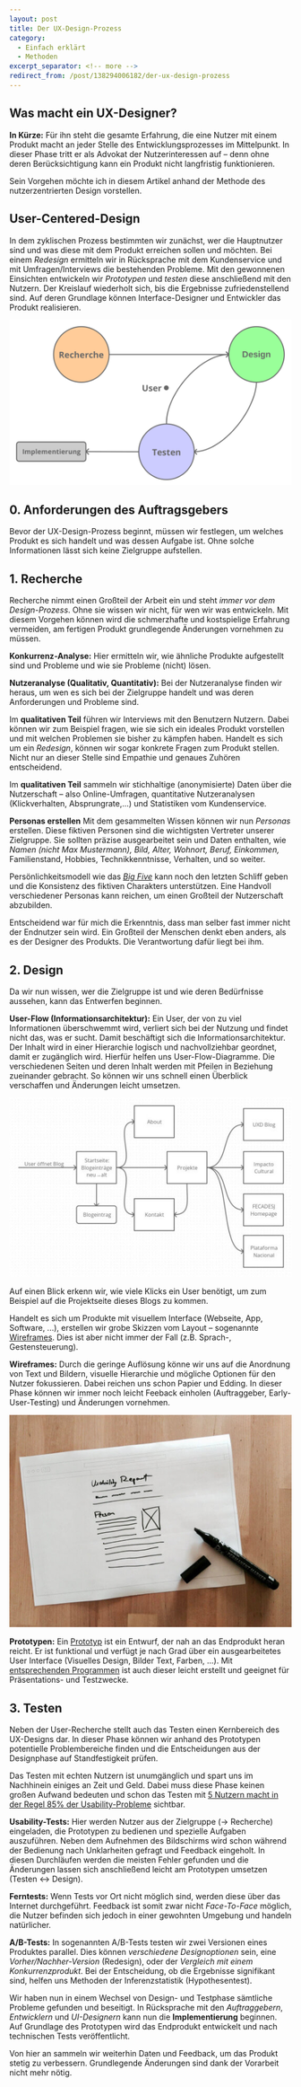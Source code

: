 ```yaml
---
layout: post
title: Der UX-Design-Prozess
category:
  - Einfach erklärt
  - Methoden
excerpt_separator: <!-- more -->
redirect_from: /post/138294006182/der-ux-design-prozess
---
```


## Was macht ein UX-Designer?

**In Kürze:** Für ihn steht die ge­samte Erfahrung, die eine Nutzer mit einem Produkt macht an jeder Stelle des Entwicklungsprozesses im Mittelpunkt. In dieser Phase tritt er als Advokat der Nutzerinteressen auf – denn ohne deren Berücksichtigung kann ein Produkt nicht langfristig funktionieren.

Sein Vorgehen möchte ich in diesem Artikel anhand der Methode des nutzerzentrierten Design vorstellen.<!-- more -->

## User-Centered-Design

In dem zyklischen Prozess bestimmten wir zunächst, wer die Hauptnutzer sind und was diese mit dem Produkt erreichen sollen und möchten. Bei einem _Redesign_ ermitteln wir in Rücksprache mit dem Kundenservice und mit Umfragen/Interviews die bestehenden Probleme. Mit den gewonnenen Einsichten entwickeln wir _Prototypen_ und _testen_ diese anschließend mit den Nutzern. Der Kreislauf wiederholt sich, bis die Ergebnisse zufriedenstellend sind. Auf deren Grundlage können Interface-Designer und Entwickler das Produkt realisieren.

![User Centered Design](/assets/user-centered-design.png)

## 0. Anforderungen des Auftragsgebers

Bevor der UX-Design-Prozess beginnt, müssen wir festlegen, um welches Produkt es sich handelt und was dessen Aufgabe ist. Ohne solche Informationen lässt sich keine Zielgruppe aufstellen.

## 1. Recherche

Recherche nimmt einen Großteil der Arbeit ein und steht _immer vor dem Design-Prozess_. Ohne sie wissen wir nicht, für wen wir was entwickeln. Mit diesem Vorgehen können wird die schmerzhafte und kostspielige Erfahrung vermeiden, am fertigen Produkt grundlegende Änderungen vornehmen zu müssen.

**Konkurrenz-Analyse:** Hier ermitteln wir, wie ähnliche Produkte aufgestellt sind und Probleme und wie sie Probleme (nicht) lösen.

**Nutzeranalyse (Qualitativ, Quantitativ):** Bei der Nutzeranalyse finden wir heraus, um wen es sich bei der Zielgruppe handelt und was deren Anforderungen und Probleme sind.

Im **qualitativen Teil** führen wir Interviews mit den Benutzern Nutzern. Dabei können wir zum Beispiel fragen, wie sie sich ein ideales Produkt vorstellen und mit welchen Problemen sie bisher zu kämpfen haben. Handelt es sich um ein _Redesign_, können wir sogar konkrete Fragen zum Produkt stellen. Nicht nur an dieser Stelle sind Empathie und genaues Zuhören entscheidend.

Im **qualitativen Teil** sammeln wir stichhaltige (anonymisierte) Daten über die Nutzerschaft – also Online-Umfragen, quantitative Nutzeranalysen (Klickverhalten, Absprungrate,...) und Statistiken vom Kundenservice.

**Personas erstellen** Mit dem gesammelten Wissen können wir nun  _Personas_ erstellen. Diese fiktiven Personen sind die wichtigsten Vertreter unserer Zielgruppe. Sie sollten präzise ausgearbeitet sein und Daten enthalten, wie _Namen (nicht Max Mustermann), Bild, Alter, Wohnort, Beruf, Einkommen,_ Familienstand, Hobbies, Technikkenntnisse, Verhalten, und so weiter.

Persönlichkeitsmodell wie das [_Big Five_](https://en.wikipedia.org/wiki/Big_Five_personality_traits) kann noch den letzten Schliff geben und die Konsistenz des fiktiven Charakters unterstützen. Eine Handvoll verschiedener Personas kann reichen, um einen Großteil der Nutzerschaft abzubilden.

Entscheidend war für mich die Erkenntnis, dass man selber fast immer nicht der Endnutzer sein wird. Ein Großteil der Menschen denkt eben anders, als es der Designer des Produkts. Die Verantwortung dafür liegt bei ihm.

## 2. Design

Da wir nun wissen, wer die Zielgruppe ist und wie deren Bedürfnisse aussehen, kann das Entwerfen beginnen.

**User-Flow (Informationsarchitektur):** Ein User, der von zu viel Informationen überschwemmt wird, verliert sich bei der Nutzung und findet nicht das, was er sucht. Damit beschäftigt sich die Informationsarchitektur. Der Inhalt wird in einer Hierarchie logisch und nachvollziehbar geordnet, damit er zugänglich wird. Hierfür helfen uns User-Flow-Diagramme. Die verschiedenen Seiten und deren Inhalt werden mit Pfeilen in Beziehung zueinander gebracht. So können wir uns schnell einen Überblick verschaffen und Änderungen leicht umsetzen.

![Flow Chart](/assets/blog-flow-chart.jpg)

Auf einen Blick erkenn wir, wie viele Klicks ein User benötigt, um zum Beispiel auf die Projektseite dieses Blogs zu kommen.

Handelt es sich um Produkte mit visuellem Interface (Webseite, App, Software, ...), erstellen wir grobe Skizzen vom Layout – sogenannte [Wireframes](/wireframe-mockup-prototyp). Dies ist aber nicht immer der Fall (z.B. Sprach-, Gestensteuerung).

**Wireframes:** Durch die geringe Auflösung könne wir uns auf die Anordnung von Text und Bildern, visuelle Hierarchie und mögliche Optionen für den Nutzer fokussieren. Dabei reichen uns schon Papier und Edding. In dieser Phase können wir immer noch leicht Feeback einholen (Auftraggeber, Early-User-Testing) und Änderungen vornehmen.

![Wireframe](/assets/wireframe.jpg)

**Prototypen:** Ein [Prototyp](/wireframe-mockup-prototyp) ist ein Entwurf, der nah an das Endprodukt heran reicht. Er ist funktional und verfügt je nach Grad über ein ausgearbeitetes User Interface (Visuelles Design, Bilder Text, Farben, ...). Mit [entsprechenden Programmen](wireframe-mockup-prototyp) ist auch dieser leicht erstellt und geeignet für Präsentations- und Testzwecke.

## 3. Testen

Neben der User-Recherche stellt auch das Testen einen Kernbereich des UX-Designs dar. In dieser Phase können wir anhand des Prototypen potentielle Problembereiche finden und die Entscheidungen aus der Designphase auf Standfestigkeit prüfen.

Das Testen mit echten Nutzern ist unumgänglich und spart uns im Nachhinein einiges an Zeit und Geld. Dabei muss diese Phase keinen großen Aufwand bedeuten und schon das Testen mit [5 Nutzern macht in der Regel 85% der Usability-Probleme](https://www.nngroup.com/articles/why-you-only-need-to-test-with-5-users/) sichtbar.

**Usability-Tests:** Hier werden Nutzer aus der Zielgruppe (→ Recherche) eingeladen, die Prototypen zu bedienen und spezielle Aufgaben auszuführen. Neben dem Aufnehmen des Bildschirms wird schon während der Bedienung nach Unklarheiten gefragt und Feedback eingeholt. In diesen Durchläufen werden die meisten Fehler gefunden und die Änderungen lassen sich anschließend leicht am Prototypen umsetzen (Testen ↔ Design).

**Ferntests:** Wenn Tests vor Ort nicht möglich sind, werden diese über das Internet durchgeführt. Feedback ist somit zwar nicht _Face-To-Face_ möglich, die Nutzer befinden sich jedoch in einer gewohnten Umgebung und handeln natürlicher.

**A/B-Tests:** In sogenannten A/B-Tests testen wir zwei Versionen eines Produktes parallel. Dies können _verschiedene Designoptionen_ sein, eine _Vorher/Nachher-Version_ (Redesign), oder der _Vergleich mit einem Konkurrenzprodukt_. Bei der Entscheidung, ob die Ergebnisse signifikant sind, helfen uns Methoden der Inferenzstatistik (Hypothesentest).

Wir haben nun in einem Wechsel von Design- und Testphase sämtliche Probleme gefunden und beseitigt. In Rücksprache mit den _Auftraggebern_, _Entwicklern_ und _UI-Designern_ kann nun die **Implementierung** beginnen. Auf Grundlage des Prototypen wird das Endprodukt entwickelt und nach technischen Tests veröffentlicht.

Von hier an sammeln wir weiterhin Daten und Feedback, um das Produkt stetig zu verbessern. Grundlegende Änderungen sind dank der Vorarbeit nicht mehr nötig.
